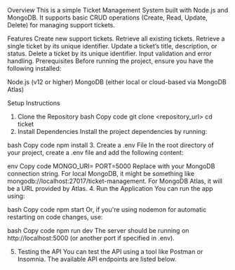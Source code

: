 Overview
This is a simple Ticket Management System built with Node.js and MongoDB. It supports basic CRUD operations (Create, Read, Update, Delete) for managing support tickets.

Features
Create new support tickets.
Retrieve all existing tickets.
Retrieve a single ticket by its unique identifier.
Update a ticket’s title, description, or status.
Delete a ticket by its unique identifier.
Input validation and error handling.
Prerequisites
Before running the project, ensure you have the following installed:

Node.js (v12 or higher)
MongoDB (either local or cloud-based via MongoDB Atlas)


Setup Instructions
1. Clone the Repository
bash
Copy code
git clone <repository_url>
cd ticket
3. Install Dependencies
Install the project dependencies by running:

bash
Copy code
npm install
3. Create a .env File
In the root directory of your project, create a .env file and add the following content:

env
Copy code
MONGO_URI=<Your MongoDB URI>
PORT=5000
Replace <Your MongoDB URI> with your MongoDB connection string.
For local MongoDB, it might be something like mongodb://localhost:27017/ticket-management.
For MongoDB Atlas, it will be a URL provided by Atlas.
4. Run the Application
You can run the app using:

bash
Copy code
npm start
Or, if you're using nodemon for automatic restarting on code changes, use:

bash
Copy code
npm run dev
The server should be running on http://localhost:5000 (or another port if specified in .env).

5. Testing the API
You can test the API using a tool like Postman or Insomnia. The available API endpoints are listed below.

